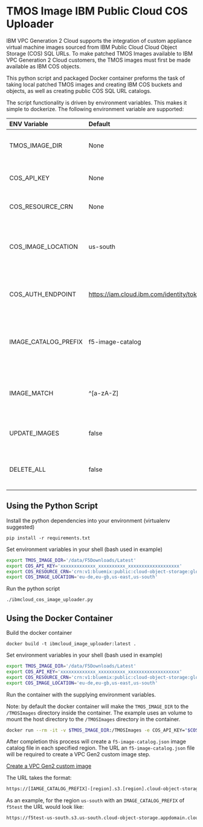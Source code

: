 # TMOS Image IBM Public Cloud COS Uploader

IBM VPC Generation 2 Cloud supports the integration of custom appliance virtual machine images sourced from IBM Public Cloud Cloud Object Storage (COS) SQL URLs. To make patched TMOS Images available to IBM VPC Generation 2 Cloud customers, the TMOS images must first be made available as IBM COS objects.

This python script and packaged Docker container preforms the task of taking local patched TMOS images and creating IBM COS buckets and objects, as well as creating public COS SQL URL catalogs.

The script functionality is driven by environment variables. This makes it simple to dockerize. The following environment variable are supported:

| ENV Variable | Default | Required | Description |
| :---------- | :------- | :-------- | :----------- |
| TMOS_IMAGE_DIR | None | Yes | Directory to look for patched images |
| COS_API_KEY | None | Yes | The COS resource service API key |
| COS_RESOURCE_CRN | None | Yes | The COS resource CRN (id) |
| COS_IMAGE_LOCATION | us-south | Yes | A single or comma-delimited list of regions to upload images |
| COS_AUTH_ENDPOINT | <https://iam.cloud.ibm.com/identity/token> | No | Set the IBM Cloud auth resource (use for testing) |
| IMAGE_CATALOG_PREFIX | f5-image-catalog | Yes | The unique IBM COS bucket name prefix for you image catalog |
| IMAGE_MATCH | ^[a-zA-Z] | No | The regex match for the TMOS images to include in the catalog |
| UPDATE_IMAGES | false | No | Delete and update COS object if they exist |
| DELETE_ALL | false | No | Force delete all found COS objects and buckets |

## Using the Python Script

Install the python dependencies into your environment (virtualenv suggested)

`pip install -r requirements.txt`

Set environment variables in your shell (bash used in example)

```bash
export TMOS_IMAGE_DIR='/data/F5Downloads/Latest'
export COS_API_KEY='xxxxxxxxxxxxx_xxxxxxxxxx_xxxxxxxxxxxxxxxxxxx'
export COS_RESOURCE_CRN='crn:v1:bluemix:public:cloud-object-storage:global:a/xxxxxxxxxxxxxxxxxxxxxxxxxxxxxxxx:xxxxxxxx-xxxx-xxxx-xxxx-xxxxxxxxxxxx::'
export COS_IMAGE_LOCATION='eu-de,eu-gb,us-east,us-south'
```

Run the python script

`
./ibmcloud_cos_image_uploader.py
`

## Using the Docker Container

Build the docker container

`
docker build -t ibmcloud_image_uploader:latest .
`

Set environment variables in your shell (bash used in example)

```bash
export TMOS_IMAGE_DIR='/data/F5Downloads/Latest'
export COS_API_KEY='xxxxxxxxxxxxx_xxxxxxxxxx_xxxxxxxxxxxxxxxxxxx'
export COS_RESOURCE_CRN='crn:v1:bluemix:public:cloud-object-storage:global:a/xxxxxxxxxxxxxxxxxxxxxxxxxxxxxxxx:xxxxxxxx-xxxx-xxxx-xxxx-xxxxxxxxxxxx::'
export COS_IMAGE_LOCATION='eu-de,eu-gb,us-east,us-south'
```

Run the container with the supplying environment variables.

Note: by default the docker container will make the `TMOS_IMAGE_DIR` to the `/TMOSImages` directory inside the container. The example uses an volume to mount the host directory to the `/TMOSImages` directory in the container.

```bash
docker run --rm -it -v $TMOS_IMAGE_DIR:/TMOSImages -e COS_API_KEY="$COS_API_KEY" -e COS_RESOURCE_CRN="$COS_RESOURCE_CRN" -e COS_IMAGE_LOCATION="$COS_IMAGE_LOCATION" ibmcloud_image_uploader:latest
```

After completion this process will create a `f5-image-catalog.json` image catalog file in each specified region. The URL an `f5-image-catalog.json` file will be required to create a VPC Gen2 custom image step.

[Create a VPC Gen2 custom image](../ibmcloud_vpc_image_importer)

The URL takes the format:

```bash
https://[IAMGE_CATALOG_PREFIX]-[region].s3.[region].cloud-object-storage.appdomain.cloud/f5-image-catalog.json
```

As an example, for the region `us-south` with an `IMAGE_CATALOG_PREFIX` of `f5test` the URL would look like:

```bash
https://f5test-us-south.s3.us-south.cloud-object-storage.appdomain.cloud/f5-image-catalog.json
```
